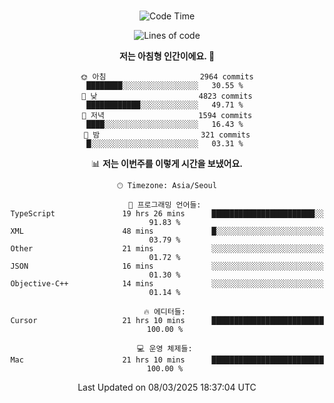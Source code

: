 <div align="center">

<br />

 <!--START_SECTION:waka-->
![Code Time](http://img.shields.io/badge/Code%20Time-4%2C308%20hrs%2022%20mins-blue)

![Lines of code](https://img.shields.io/badge/%EC%A0%80%EB%8A%94%20%EC%97%AC%ED%83%9C%EA%B9%8C%EC%A7%80%20-5.1%20million%20%EC%A4%84%EC%9D%98%20%EC%BD%94%EB%93%9C%EB%A5%BC%20%EC%9E%91%EC%84%B1%ED%96%88%EC%96%B4%EC%9A%94.-blue)

**저는 아침형 인간이에요. 🐤** 

```text
🌞 아침                     2964 commits        ████████░░░░░░░░░░░░░░░░░   30.55 % 
🌆 낮　                     4823 commits        ████████████░░░░░░░░░░░░░   49.71 % 
🌃 저녁                     1594 commits        ████░░░░░░░░░░░░░░░░░░░░░   16.43 % 
🌙 밤　                     321 commits         █░░░░░░░░░░░░░░░░░░░░░░░░   03.31 % 
```


📊 **저는 이번주를 이렇게 시간을 보냈어요.** 

```text
🕑︎ Timezone: Asia/Seoul

💬 프로그래밍 언어들: 
TypeScript               19 hrs 26 mins      ███████████████████████░░   91.83 % 
XML                      48 mins             █░░░░░░░░░░░░░░░░░░░░░░░░   03.79 % 
Other                    21 mins             ░░░░░░░░░░░░░░░░░░░░░░░░░   01.72 % 
JSON                     16 mins             ░░░░░░░░░░░░░░░░░░░░░░░░░   01.30 % 
Objective-C++            14 mins             ░░░░░░░░░░░░░░░░░░░░░░░░░   01.14 % 

🔥 에디터들: 
Cursor                   21 hrs 10 mins      █████████████████████████   100.00 % 

💻 운영 체제들: 
Mac                      21 hrs 10 mins      █████████████████████████   100.00 % 
```


 Last Updated on 08/03/2025 18:37:04 UTC
<!--END_SECTION:waka-->

</div>
